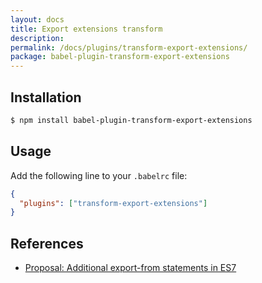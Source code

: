 ```yaml
---
layout: docs
title: Export extensions transform
description:
permalink: /docs/plugins/transform-export-extensions/
package: babel-plugin-transform-export-extensions
---
```


## Installation

```sh
$ npm install babel-plugin-transform-export-extensions
```

## Usage

Add the following line to your `.babelrc` file:

```json
{
  "plugins": ["transform-export-extensions"]
}
```

## References

* [Proposal: Additional export-from statements in ES7](https://github.com/leebyron/ecmascript-more-export-from)
